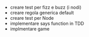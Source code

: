 * creare test per fizz e buzz (i nodi)
* creare regola generica default
* creare test per Node
* implementare says function in TDD
* implmentare game
